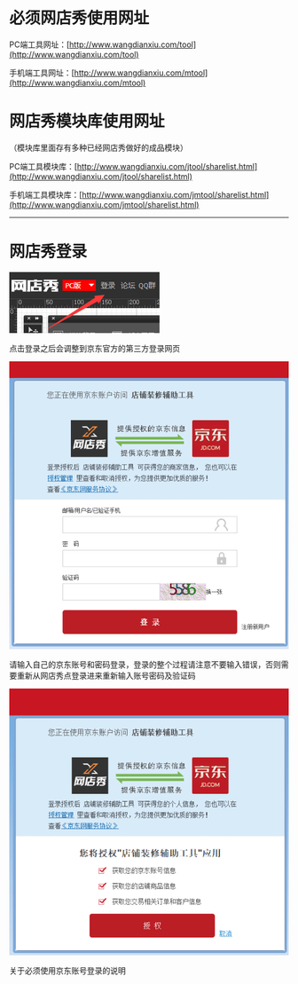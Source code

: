 # 必须网店秀使用网址

PC端工具网址：[http://www.wangdianxiu.com/tool](http://www.wangdianxiu.com/tool)

手机端工具网址：[http://www.wangdianxiu.com/mtool](http://www.wangdianxiu.com/mtool)

# 网店秀模块库使用网址

（模块库里面存有多种已经网店秀做好的成品模块）

PC端工具模块库：[http://www.wangdianxiu.com/jtool/sharelist.html](http://www.wangdianxiu.com/jtool/sharelist.html)

手机端工具模块库：[http://www.wangdianxiu.com/jmtool/sharelist.html](http://www.wangdianxiu.com/jmtool/sharelist.html)

---

# 网店秀登录

![](/assets/20180117152718.png)

点击登录之后会调整到京东官方的第三方登录网页

![](/assets/1.png)

请输入自己的京东账号和密码登录，登录的整个过程请注意不要输入错误，否则需要重新从网店秀点登录进来重新输入账号密码及验证码

![](/assets/20180117095740.png)

关于必须使用京东账号登录的说明

